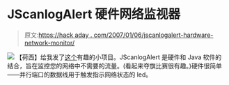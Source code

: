 # JScanlogAlert 硬件网络监视器

> 原文:[https://hack aday . com/2007/01/06/jscanlogalert-hardware-network-monitor/](https://hackaday.com/2007/01/06/jscanlogalert-hardware-network-monitor/)

![](../Images/50c42b11d028f60a88e8a146fd344f76.png)
【荷西】给我发了[这个](http://dcon.com.br/jscanlogalert/)有趣的小项目。JScanlogAlert 是硬件和 Java 软件的结合，旨在监控您的网络中不需要的流量。(看起来夺旗比赛很有趣。)硬件很简单——并行端口的数据线用于触发指示网络状态的 led。